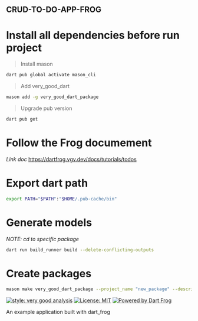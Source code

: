 ## CRUD-TO-DO-APP-FROG

# Install all dependencies before run project

> Install mason

```bash
dart pub global activate mason_cli
```

> Add very_good_dart

```bash
mason add -g very_good_dart_package
```

> Upgrade pub version

```bash
dart pub get
```

# Follow the Frog documement

_Link doc_
https://dartfrog.vgv.dev/docs/tutorials/todos

# Export dart path

```bash
export PATH="$PATH":"$HOME/.pub-cache/bin"
```

# Generate models

_NOTE: cd to specific package_

```bash
dart run build_runner build --delete-conflicting-outputs
```

# Create packages

```bash
mason make very_good_dart_package --project_name "new_package" --description "my_description" -o packages
```

[![style: very good analysis][very_good_analysis_badge]][very_good_analysis_link]
[![License: MIT][license_badge]][license_link]
[![Powered by Dart Frog](https://img.shields.io/endpoint?url=https://tinyurl.com/dartfrog-badge)](https://dartfrog.vgv.dev)

An example application built with dart_frog

[license_badge]: https://img.shields.io/badge/license-MIT-blue.svg
[license_link]: https://opensource.org/licenses/MIT
[very_good_analysis_badge]: https://img.shields.io/badge/style-very_good_analysis-B22C89.svg
[very_good_analysis_link]: https://pub.dev/packages/very_good_analysis

